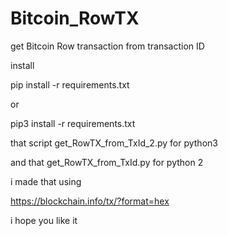 # Bitcoin_RowTX

get Bitcoin Row transaction from  transaction ID


install 

pip install -r requirements.txt

or 

pip3 install -r requirements.txt


that script get_RowTX_from_TxId_2.py for python3 

and that get_RowTX_from_TxId.py for python 2 

i made that using 

https://blockchain.info/tx/?format=hex

i hope you like it 

